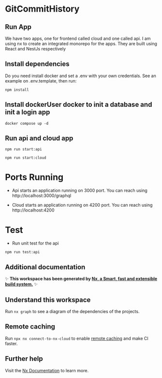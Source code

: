 # GitCommitHistory

## Run App

We have two apps, one for frontend called cloud and one called api. I am using nx to create an integrated monorepo for the apps.
They are built using React and NestJs respectively

## Install dependencies

Do you need install docker and set a .env with your own credentials. See an example on .env.template, then run:

`npm install`

## Install dockerUser docker to init a database and init a login app

`docker compose up -d`

## Run api and cloud app

`npm run start:api`

`npm run start:cloud`

# Ports Running

- Api starts an application running on 3000 port. You can reach using http://localhost:3000/graphql

- Cloud starts an application running on 4200 port. You can reach using http://localhost:4200

# Test

- Run unit test for the api

`npm run test:api`
## Additional documentation

✨ **This workspace has been generated by [Nx, a Smart, fast and extensible build system.](https://nx.dev)** ✨

## Understand this workspace

Run `nx graph` to see a diagram of the dependencies of the projects.

## Remote caching

Run `npx nx connect-to-nx-cloud` to enable [remote caching](https://nx.app) and make CI faster.

## Further help

Visit the [Nx Documentation](https://nx.dev) to learn more.